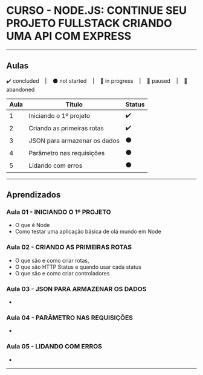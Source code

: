 # CURSO - NODE.JS: CONTINUE SEU PROJETO FULLSTACK CRIANDO UMA API COM EXPRESS 

---

## Aulas
<p>
  ✔️ concluded &nbsp;&nbsp;&nbsp;|&nbsp;&nbsp;&nbsp;
  ⚫ not started &nbsp;&nbsp;&nbsp;|&nbsp;&nbsp;&nbsp;
  🔵 in progress &nbsp;&nbsp;&nbsp;|&nbsp;&nbsp;&nbsp;
  🔶 paused &nbsp;&nbsp;&nbsp;|&nbsp;&nbsp;&nbsp;
  🔴 abandoned 
</p>

| Aula | Titulo | Status |
| --- | --- | --- |
| 1 | Iniciando o 1º projeto | ✔️ |
| 2 | Criando as primeiras rotas | ✔️ |
| 3 | JSON para armazenar os dados | ⚫ |
| 4 | Parâmetro nas requisições | ⚫ |
| 5 | Lidando com erros | ⚫ |

---

## Aprendizados

### Aula 01 - INICIANDO O 1º PROJETO
<ul>
  <li>O que é Node</li>
  <li>Como testar uma aplicação básica de olá mundo em Node</li>
</ul>

### Aula 02 - CRIANDO AS PRIMEIRAS ROTAS
<ul>
  <li>O que são e como criar rotas,</li>
  <li>O que são HTTP Status e quando usar cada status</li>
  <li>O que são e como criar controladores</li>
</ul>


### Aula 03 - JSON PARA ARMAZENAR OS DADOS
<ul>
  <li></li>
</ul>


### Aula 04 - PARÂMETRO NAS REQUISIÇÕES
<ul>
  <li></li>
</ul>


### Aula 05 - LIDANDO COM ERROS
<ul>
  <li></li>
</ul>

---